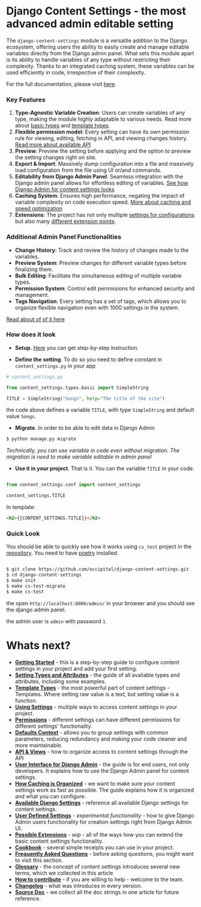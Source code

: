 # Django Content Settings - the most advanced admin editable setting

The `django-content-settings` module is a versatile addition to the Django ecosystem, offering users the ability to easily create and manage editable variables directly from the Django admin panel. What sets this module apart is its ability to handle variables of any type without restricting their complexity. Thanks to an integrated caching system, these variables can be used efficiently in code, irrespective of their complexity.

For the full documentation, please visit [here](https://django-content-settings.readthedocs.io/).

### Key Features

1. **Type-Agnostic Variable Creation**: Users can create variables of any type, making the module highly adaptable to various needs. Read more about [basic types](https://django-content-settings.readthedocs.io/en/master/types/) and [template types](https://django-content-settings.readthedocs.io/en/master/template_types/).
3. **Flexible permission model**: Every setting can have its own permission rule for viewing, editing, fetching in API, and viewing changes history. [Read more about available API](https://django-content-settings.readthedocs.io/en/master/api/)
4. **Preview**: Preview the setting before applying and the option to preview the setting changes right on site.
6. **Export & Import**: Massively dump configuration into a file and massively load configuration from the file using UI or/and commands.
2. **Editability from Django Admin Panel**: Seamless integration with the Django admin panel allows for effortless editing of variables. [See how Django Admin for content settings looks](https://django-content-settings.readthedocs.io/en/master/ui/)
5. **Caching System**: Ensures high performance, negating the impact of variable complexity on code execution speed. [More about caching and speed optimization](https://django-content-settings.readthedocs.io/en/master/caching/)
6. **Extensions**: The project has not only multiple [settings for configurations](https://django-content-settings.readthedocs.io/en/master/settings/) but also many [different extension points](https://django-content-settings.readthedocs.io/en/master/extends/).

### Additional Admin Panel Functionalities

- **Change History**: Track and review the history of changes made to the variables.
- **Preview System**: Preview changes for different variable types before finalizing them.
- **Bulk Editing**: Facilitate the simultaneous editing of multiple variable types.
- **Permission System**: Control edit permissions for enhanced security and management.
- **Tags Navigation**: Every setting has a set of tags, which allows you to organize flexible navigation even with 1000 settings in the system.

[Read about of of it here](https://django-content-settings.readthedocs.io/en/master/ui/)

### How does it look

- **Setup**. [Here](https://django-content-settings.readthedocs.io/en/master/first/) you can get step-by-step instruction.

- **Define the setting**. To do so you need to define constant in `content_settings.py` in your app

```python
# content_settings.py

from content_settings.types.basic import SimpleString

TITLE = SimpleString("Songs", help="The title of the site")
```

the code above defines a variable `TITLE`, with type `SimpleString` and default value `Songs`.

- **Migrate**. In order to be able to edit data in Django Admin

```bash
$ python manage.py migrate
```

_Technically, you can use variable in code even without migration. The migration is need to make variable editable in admin panel_

- **Use it in your project**. That is it. You can the variable `TITLE` in your code. 

```python

from content_settings.conf import content_settings

content_settings.TITLE
```

In template:

```html
<h2>{{CONTENT_SETTINGS.TITLE}}</h2>
```

### Quick Look

You should be able to quickly see how it works using `cs_test` project in the [repository](https://github.com/occipital/django-content-settings/t). You need to have [poetry](https://python-poetry.org/) installed.

```bash

$ git clone https://github.com/occipital/django-content-settings.git
$ cd django-content-settings
$ make init
$ make cs-test-migrate
$ make cs-test
```

the open `http://localhost:8000/admin/` in your browser and you should see the django admin panel.

the admin user is `admin` with password `1`.

# Whats next?

- [**Getting Started**](https://django-content-settings.readthedocs.io/en/master/first/) - this is a step-by-step guide to configure content settings in your project and add your first setting.
- [**Setting Types and Attributes**](https://django-content-settings.readthedocs.io/en/master/types/) - the guide of all available types and attributes, including some examples.
- [**Template Types**](https://django-content-settings.readthedocs.io/en/master/template_types/) - the most powerful part of content settings - Templates. Where setting raw value is a text, but setting value is a function.
- [**Using Settings**](https://django-content-settings.readthedocs.io/en/master/access/) - multiple ways to access content settings in your project.
- [**Permissions**](https://django-content-settings.readthedocs.io/en/master/permissions/) - different settings can have different permissions for different settings' functionality.
- [**Defaults Context**](https://django-content-settings.readthedocs.io/en/master/defaults/) - allows you to group settings with common parameters, reducing redundancy and making your code cleaner and more maintainable.
- [**API & Views**](https://django-content-settings.readthedocs.io/en/master/api/) - how to organize access to content settings through the API
- [**User Interface for Django Admin**](https://django-content-settings.readthedocs.io/en/master/ui/) - the guide is for end users, not only developers. It explains how to use the Django Admin panel for content settings.
- [**How Caching is Organized**](https://django-content-settings.readthedocs.io/en/master/caching/) - we want to make sure your content settings work as fast as possible. The guide explains how it is organized and what you can configure.
- [**Available Django Settings**](https://django-content-settings.readthedocs.io/en/master/settings/) - reference all available Django settings for content settings.
- [**User Defined Settings**](https://django-content-settings.readthedocs.io/en/master/uservar/) - *experimental functionality* - how to give Django Admin users functionality for creation settings right from Django Admin UI.
- [**Possible Extensions**](https://django-content-settings.readthedocs.io/en/master/extends/) - *wip* - all of the ways how you can extend the basic content settings functionality.
- [**Cookbook**](https://django-content-settings.readthedocs.io/en/master/cookbook/) - several simple receipts you can use in your project.
- [**Frequently Asked Questions**](https://django-content-settings.readthedocs.io/en/master/faq/) - before asking questions, you might want to visit this section.
- [**Glossary**](https://django-content-settings.readthedocs.io/en/master/glossary/) - the concept of content settings introduces several new terms, which we collected in this article
- [**How to contribute**](https://django-content-settings.readthedocs.io/en/master/contribute/) - if you are willing to help - welcome to the team.
- [**Changelog**](https://django-content-settings.readthedocs.io/en/master/changelog/) - what was introduces in every version.
- [**Source Doc**](https://django-content-settings.readthedocs.io/en/master/source/) - we collect all the doc strings in one article for future reference.